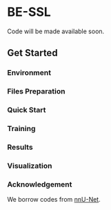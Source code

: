 # BE-SSL

Code will be made available soon.

## Get Started

### Environment

### Files Preparation

### Quick Start

### Training

### Results

### Visualization

### Acknowledgement
We borrow codes from [nnU-Net](https://github.com/MIC-DKFZ/nnUNet).

